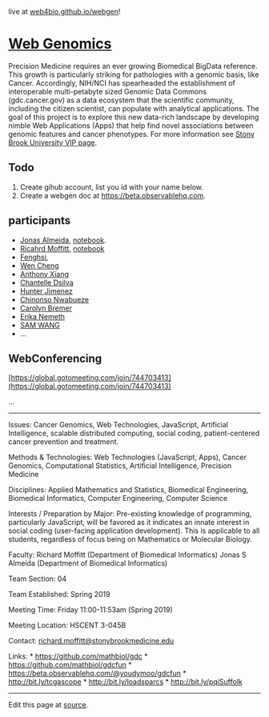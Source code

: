 live at [web4bio.github.io/webgen](https://web4bio.github.io/webgen)!

# [Web Genomics](https://www.stonybrook.edu/commcms/vertically-integrated-projects/teams/webgen_~_web_genomics/)
Precision Medicine requires an ever growing Biomedical BigData reference. This growth is particularly striking for pathologies with a genomic basis, like Cancer. Accordingly, NIH/NCI has spearheaded the establishment of interoperable multi-petabyte sized Genomic Data Commons (gdc.cancer.gov) as a data ecosystem that the scientific community, including the citizen scientist, can populate with analytical applications. The goal of this project is to explore this new data-rich landscape by developing nimble Web Applications (Apps) that help find novel associations between genomic features and cancer phenotypes. For more information see [Stony Brook University VIP page](https://www.stonybrook.edu/commcms/vertically-integrated-projects/teams/webgen_~_web_genomics/).

## Todo

1. Create gihub account, list you id with your name below.
2. Create a webgen doc at https://beta.observablehq.com.


## participants

* [Jonas Almeida](http://www.github.com/jonasalmeida), [notebook](https://beta.observablehq.com/@jonasalmeida/webgen).
* [Ricahrd Moffitt](https://github.com/rmoffitt), [notebook](https://beta.observablehq.com/@rmoffitt/webgen)
* [Fenghsi](http://www.github.com/fenghsi),
* [Wen Cheng](http://www.github.com/wencheng921)
* [Anthony Xiang](http://www.github.com/axian0420)
* [Chantelle Dsilva](http://www.github.com/chantelle-dsilva)
* [Hunter Jimenez](http://www.github.com/hunterjimenezsbu)
* [Chinonso Nwabueze](http://www.github.com/conwabueze)
* [Carolyn Bremer](http://www.github.com/cgbrem)
* [Erika Nemeth](http://www.github.com/enemeth19)
* [SAM WANG](http://www.github.com/a1179639594)
* ...


## WebConferencing
[https://global.gotomeeting.com/join/744703413](https://global.gotomeeting.com/join/744703413) 

...

____

Issues: Cancer Genomics, Web Technologies, JavaScript, Artificial Intelligence, scalable distributed computing, social coding, patient-centered cancer prevention and treatment.

Methods & Technologies: Web Technologies (JavaScript, Apps), Cancer Genomics, Computational Statistics, Artificial Intelligence, Precision Medicine

Disciplines: Applied Mathematics and Statistics, Biomedical Engineering, Biomedical Informatics, Computer Engineering, Computer Science

Interests / Preparation by Major: Pre-existing knowledge of programming, particularly JavaScript, will be favored as it indicates an innate interest in social coding (user-facing application development). This is applicable to all students, regardless of focus being on Mathematics or Molecular Biology.

Faculty: 
    Richard Moffitt (Department of Biomedical Informatics)
    Jonas S Almeida (Department of Biomedical Informatics)

Team Section: 04

Team Established: Spring 2019

Meeting Time: Friday 11:00-11:53am (Spring 2019)

Meeting Location: HSCENT 3-045B

Contact: richard.moffitt@stonybrookmedicine.edu

Links: 
    * https://github.com/mathbiol/gdc
    * https://github.com/mathbiol/gdcfun
    * https://beta.observablehq.com/@youdymoo/gdcfun
    * http://bit.ly/tcgascope
    * http://bit.ly/loadsparcs
    * http://bit.ly/pqiSuffolk

____

Edit this page at [source](https://github.com/web4bio/webgen/blob/master/README.md).
